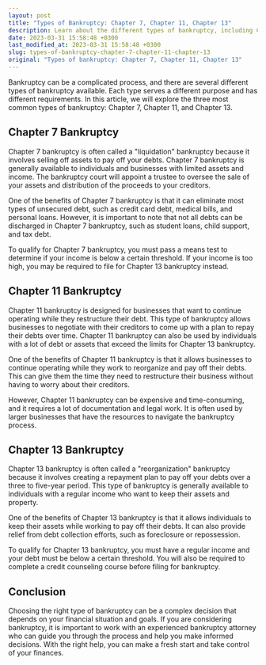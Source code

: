 ```yaml
---
layout: post
title: "Types of Bankruptcy: Chapter 7, Chapter 11, Chapter 13"
description: Learn about the different types of bankruptcy, including Chapter 7, Chapter 11, and Chapter 13, and find out which one might be right for your situation.
date: 2023-03-31 15:58:48 +0300
last_modified_at: 2023-03-31 15:58:48 +0300
slug: types-of-bankruptcy-chapter-7-chapter-11-chapter-13
original: "Types of bankruptcy: Chapter 7, Chapter 11, Chapter 13"
---
```

Bankruptcy can be a complicated process, and there are several different types of bankruptcy available. Each type serves a different purpose and has different requirements. In this article, we will explore the three most common types of bankruptcy: Chapter 7, Chapter 11, and Chapter 13.

## Chapter 7 Bankruptcy

Chapter 7 bankruptcy is often called a "liquidation" bankruptcy because it involves selling off assets to pay off your debts. Chapter 7 bankruptcy is generally available to individuals and businesses with limited assets and income. The bankruptcy court will appoint a trustee to oversee the sale of your assets and distribution of the proceeds to your creditors.

One of the benefits of Chapter 7 bankruptcy is that it can eliminate most types of unsecured debt, such as credit card debt, medical bills, and personal loans. However, it is important to note that not all debts can be discharged in Chapter 7 bankruptcy, such as student loans, child support, and tax debt.

To qualify for Chapter 7 bankruptcy, you must pass a means test to determine if your income is below a certain threshold. If your income is too high, you may be required to file for Chapter 13 bankruptcy instead.

## Chapter 11 Bankruptcy

Chapter 11 bankruptcy is designed for businesses that want to continue operating while they restructure their debt. This type of bankruptcy allows businesses to negotiate with their creditors to come up with a plan to repay their debts over time. Chapter 11 bankruptcy can also be used by individuals with a lot of debt or assets that exceed the limits for Chapter 13 bankruptcy.

One of the benefits of Chapter 11 bankruptcy is that it allows businesses to continue operating while they work to reorganize and pay off their debts. This can give them the time they need to restructure their business without having to worry about their creditors.

However, Chapter 11 bankruptcy can be expensive and time-consuming, and it requires a lot of documentation and legal work. It is often used by larger businesses that have the resources to navigate the bankruptcy process.

## Chapter 13 Bankruptcy

Chapter 13 bankruptcy is often called a "reorganization" bankruptcy because it involves creating a repayment plan to pay off your debts over a three to five-year period. This type of bankruptcy is generally available to individuals with a regular income who want to keep their assets and property.

One of the benefits of Chapter 13 bankruptcy is that it allows individuals to keep their assets while working to pay off their debts. It can also provide relief from debt collection efforts, such as foreclosure or repossession.

To qualify for Chapter 13 bankruptcy, you must have a regular income and your debt must be below a certain threshold. You will also be required to complete a credit counseling course before filing for bankruptcy.

## Conclusion

Choosing the right type of bankruptcy can be a complex decision that depends on your financial situation and goals. If you are considering bankruptcy, it is important to work with an experienced bankruptcy attorney who can guide you through the process and help you make informed decisions. With the right help, you can make a fresh start and take control of your finances.